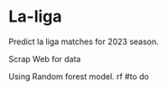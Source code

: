 # La-liga
Predict la liga matches for 2023 season.

Scrap Web for data

Using Random forest model. rf #to do


